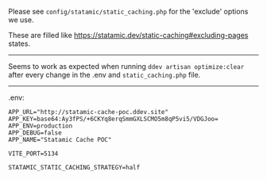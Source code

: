 Please see `config/statamic/static_caching.php` for the 'exclude' options we use.

These are filled like https://statamic.dev/static-caching#excluding-pages states.

---

Seems to work as expected when running `ddev artisan optimize:clear` after every change in the .env and `static_caching.php` file.

---

.env:
```
APP_URL="http://statamic-cache-poc.ddev.site"
APP_KEY=base64:Ay3fPS/+6CKYq8erqSmmGXLSCMO5m8qP5vi5/VDGJoo=
APP_ENV=production
APP_DEBUG=false
APP_NAME="Statamic Cache POC"

VITE_PORT=5134

STATAMIC_STATIC_CACHING_STRATEGY=half
```